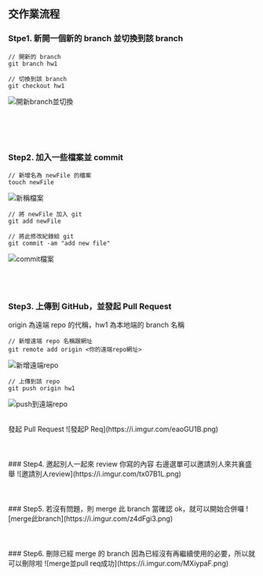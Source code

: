 ## 交作業流程

### Stpe1. 新開一個新的 branch 並切換到該 branch
```
// 開新的 branch
git branch hw1 

// 切換到該 branch
git checkout hw1 
```
![開新branch並切換](https://i.imgur.com/NzzUKBd.png)  
<br>
<br>
<br>
<br>
### Step2. 加入一些檔案並 commit
```
// 新增名為 newFile 的檔案
touch newFile
```
![新稱檔案](https://i.imgur.com/WWqnccX.png) 

```
// 將 newFile 加入 git
git add newFile

// 將此修改紀錄給 git
git commit -am "add new file"
```
![commit檔案](https://i.imgur.com/GqQHSNx.png)
<br>
<br>
<br>
<br>
### Step3. 上傳到 GitHub，並發起 Pull Request
origin 為遠端 repo 的代稱，hw1 為本地端的 branch 名稱  
```
// 新增遠端 repo 名稱跟網址
git remote add origin <你的遠端repo網址>
```
![新增遠端repo](https://i.imgur.com/vevWkVv.png)

```
// 上傳到該 repo
git push origin hw1 
```
![push到遠端repo](https://i.imgur.com/An1xMcO.png)

<br>
發起 Pull Request
![發起P Req](https://i.imgur.com/eaoGU1B.png) 
<br>
<br>
<br>
<br>
### Step4. 邀起別人一起來 review 你寫的內容
右邊選單可以邀請別人來共襄盛舉
![邀請別人review](https://i.imgur.com/tx07B1L.png)
<br>
<br>
<br>
<br>
### Step5. 若沒有問題，則 merge 此 branch
當確認 ok，就可以開始合併囉
![merge此branch](https://i.imgur.com/z4dFgi3.png)
<br>
<br>
<br>
<br>
### Step6. 刪除已經 merge 的 branch
因為已經沒有再繼續使用的必要，所以就可以刪除啦
![merge並pull req成功](https://i.imgur.com/MXiypaF.png)
